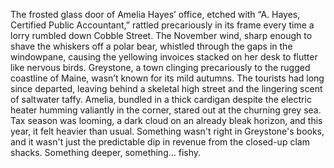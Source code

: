 The frosted glass door of Amelia Hayes’ office, etched with “A. Hayes, Certified Public Accountant,” rattled precariously in its frame every time a lorry rumbled down Cobble Street.  The November wind, sharp enough to shave the whiskers off a polar bear, whistled through the gaps in the windowpane, causing the yellowing invoices stacked on her desk to flutter like nervous birds. Greystone, a town clinging precariously to the rugged coastline of Maine, wasn’t known for its mild autumns.  The tourists had long since departed, leaving behind a skeletal high street and the lingering scent of saltwater taffy.  Amelia, bundled in a thick cardigan despite the electric heater humming valiantly in the corner, stared out at the churning grey sea.  Tax season was looming, a dark cloud on an already bleak horizon, and this year, it felt heavier than usual.  Something wasn't right in Greystone's books, and it wasn't just the predictable dip in revenue from the closed-up clam shacks.  Something deeper, something… fishy.
